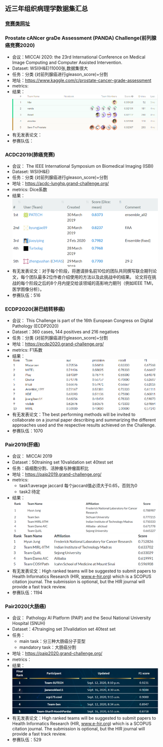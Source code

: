 ## 近三年组织病理学数据集汇总

### [竞赛类网址](https://grand-challenge.org)

### Prostate cANcer graDe Assessment (PANDA) Challenge(前列腺癌竞赛2020)
   * 会议：MICCAI 2020: the 23rd International Conference on Medical Image Computing and Computer Assisted Intervention.
   * Dataset: WSI(H&E)11000张,数据集很大
   * 任务：分类 (对前列腺癌进行gleason_score)+分割
   * 地址：https://www.kaggle.com/c/prostate-cancer-grade-assessment
   * metrics:
   * 结果：![PNADA](https://github.com/yzh741/Medical-Image-contest/blob/master/image-store/PNADA.png)
   * 有无发表论文：
   * 参赛队伍：
   
   
### ACDC2019(肺癌竞赛)    
  * 会议： The IEEE International Symposium on Biomedical Imaging (ISBI)
  * Dataset: WSI(H&E)       
  * 任务：分类 (对前列腺癌进行gleason_score)+分割    
  * 地址：https://acdc-lunghp.grand-challenge.org/   
  * metrics: Dice系数  
  * 结果：![ACDC2019](https://github.com/yzh741/Medical-Image-contest/blob/master/image-store/ACDC2019.png)    
  * 有无发表论文：对于每个阶段，将邀请排名前10位的团队共同撰写联合期刊论文，每个团队最多2位作者介绍使用的方法以及此挑战中的结果。 论文将在挑战的每个阶段之后的8个月内提交给该领域的高影响力期刊（例如IEEE TMI，医学图像分析）。
  * 参赛队伍：516
  
  
### ECDP2020(淋巴结转移癌)
  * 会议： This Challenge is part of the 16th European Congress on Digital Pathology (ECDP2020)
  * Dataset：360 cases, 144 positives and 216 negatives       
  * 任务：分类 (对前列腺癌进行gleason_score)+分割
  * 地址：https://ecdp2020.grand-challenge.org/    
  * metrics: F1系数
  * 结果：![ECDP2020](https://github.com/yzh741/Medical-Image-contest/blob/master/image-store/EDCP2020.png)  
  * 有无发表论文：The best performing methods will be invited to collaborate on a journal paper describing and summarizing the different approaches used and the respective results achieved on the Challenge.
  * 参赛队伍：1070
  
  
### Pair2019(肝癌)
  * 会议： MICCAI 2019
  * Dataset：50training set   10validation set  40test set       
  * 任务：癌细胞分割、活肿瘤与肿瘤面积比
  * 地址：https://paip2019.grand-challenge.org/ 
  * metrics: 
    * task1:average jaccard   每个jaccard值必须大于0.65，否则为0
    * task2:待定
  * 结果：![pair2019_task1](https://github.com/yzh741/Medical-Image-contest/blob/master/image-store/pair2019_task1.png)
          ![pair2019_task2](https://github.com/yzh741/Medical-Image-contest/blob/master/image-store/pair2019_task2.png)
  * 有无发表论文：High ranked teams will be suggested to submit papers to Health Informatics Research (HIR, www.e-hir.org) which is a SCOPUS citation journal. The submission is optional, but the HIR journal will provide a fast track review.
  * 参赛队伍：1194
 
### Pair2020(大肠癌)
  * 会议： Pathology AI Platform (PAIP) and the Seoul National University Hospital (SNUH)
  * Dataset：47trainging set  31validation set  40test set
  * 任务：
    * main task：分三种大肠癌分子亚型
    * mandatory task：大肠癌分割
  * 地址：https://paip2020.grand-challenge.org/
  * metrics：
  * 结果：![pair2020](https://github.com/yzh741/Medical-Image-contest/blob/master/image-store/pair2020.png)
  * 有无发表论文：High ranked teams will be suggested to submit papers to Health Informatics Research (HIR, www.e-hir.org) which is a SCOPUS citation journal. The submission is optional, but the HIR journal will provide a fast track review.
  * 参赛队伍：529
